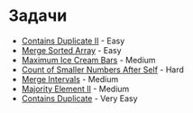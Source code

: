 # Задачи

- [Contains Duplicate II](https://leetcode.com/problems/contains-duplicate-ii/description/?fbclid=IwZXh0bgNhZW0CMTEAAR2ZFaipLkE7xn104yPN6mHnp4BR_iyz0DzMsOo8VlqXzIWo0lhY9fhbY0w_aem_7OMuYLlx5hJq-pqT59xKIw) - Easy
- [Merge Sorted Array](https://leetcode.com/problems/merge-sorted-array/description/?envType=problem-list-v2&envId=sorting&fbclid=IwZXh0bgNhZW0CMTEAAR1KaGP2c_H477pjZzNyGUdy0IOGDwYqazktmsqMitbxii1cyVp47RcilCU_aem_NPeyoPl_u3TLnVKrHmS4vA) - Easy
- [Maximum Ice Cream Bars](https://leetcode.com/problems/maximum-ice-cream-bars/description/?fbclid=IwZXh0bgNhZW0CMTEAAR0goVuyU2wC_5pOHBkPAZcu5aTWFbgWIF-WAtRam3SpoMK_brM8V1yPwkg_aem_rVRuQ9fmzd4e_gJ74Tr7ZA) - Medium
- [Count of Smaller Numbers After Self](https://leetcode.com/problems/count-of-smaller-numbers-after-self/description/?envType=problem-list-v2&envId=merge-sort&fbclid=IwZXh0bgNhZW0CMTEAAR3bcezJ2Y9PoHXDHuawWjzkmARQA_Xap_ohfCUmXLZY3qQTaqXjkVzlfP8_aem_D2tirFcxTOBzfuZ3AJWzaw) - Hard
- [Merge Intervals](https://leetcode.com/problems/merge-intervals/description/?envType=problem-list-v2&envId=sorting&fbclid=IwZXh0bgNhZW0CMTEAAR2fbSv30MMPBtOGc16TS5F4SN5Nz68HBewfNowiJpc6YZGm-iPvteA-tQM_aem_U0VT5Khk9HKCx9BoLwQbfw) - Medium
- [Majority Element II](https://leetcode.com/problems/majority-element-ii/description/?envType=problem-list-v2&envId=sorting&fbclid=IwZXh0bgNhZW0CMTEAAR19_Skn13jcEoBhB5s1JusitocqfP86tkPeES_tphTnB3R0IW0eZPNJDGM_aem_t5qpq2BKazoTVmcq2pTgOQ) - Medium
- [Contains Duplicate](https://leetcode.com/problems/contains-duplicate/description/?envType=problem-list-v2&envId=sorting&fbclid=IwZXh0bgNhZW0CMTEAAR07aHZUdBZF1AH2Io_yTC5Rgqo7ZRQLvxUP2pv1XSvlYglVDGE05O_oTZc_aem_HVlIzsQlEdxWPFa6VDGGRA) - Very Easy
